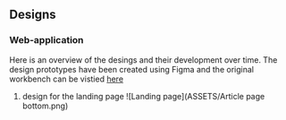 ## Designs 
### Web-application 
Here is an overview of the desings and their development over time. The design prototypes have been created using Figma and the original workbench can be vistied [here](https://www.figma.com/file/zPjNBFtlZA3CFstcKnCYY2/Material-Baseline-Design-Kit?node-id=0%3A10)

1. design for the landing page 
![Landing page](ASSETS/Article page bottom.png) 
